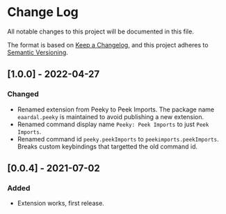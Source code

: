 # Change Log

All notable changes to this project will be documented in this file.

The format is based on [Keep a Changelog](https://keepachangelog.com/en/1.0.0/),
and this project adheres to [Semantic Versioning](https://semver.org/spec/v2.0.0.html).

## [1.0.0] - 2022-04-27

### Changed

- Renamed extension from Peeky to Peek Imports. The package name `eaardal.peeky` is maintained to avoid publishing a new extension.
- Renamed command display name `Peeky: Peek Imports` to just `Peek Imports`.
- Renamed command id `peeky.peekImports` to `peekimports.peekImports`. Breaks custom keybindings that targetted the old command id.

## [0.0.4] - 2021-07-02

### Added

- Extension works, first release.
